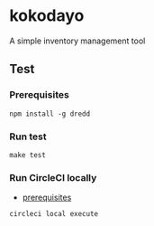 # kokodayo
A simple inventory management tool

## Test

### Prerequisites

```
npm install -g dredd
```

### Run test

```
make test
```

### Run CircleCI locally

- [prerequisites](https://circleci.com/docs/2.0/local-cli/)

```
circleci local execute
```
